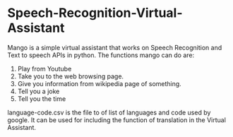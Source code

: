 # Speech-Recognition-Virtual-Assistant

Mango is a simple virtual assistant that works on Speech Recognition and Text to speech APIs in python. 
The functions mango can do are:
1. Play from Youtube
2. Take you to the web browsing page.
3. Give you information from wikipedia page of something. 
4. Tell you a joke 
5. Tell you the time

language-code.csv is the file to of list of languages and code used by google. 
It can be used for including the function of translation in the Virtual Assistant. 
